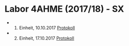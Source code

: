 # Labor 4AHME (2017/18) - SX


* 1. Einheit, 10.10.2017
  [Protokoll](ehmjum14/README_2017-10-10.md)
  
* 2. Einheit, 17.10.2017
  [Protokoll](https://github.com/HTLMechatronics/m14-la1-sx/blob/ehmjum14/ehmjum14/2.Protokoll.md)

